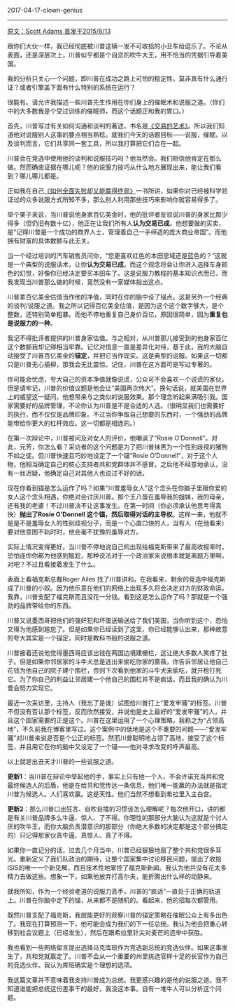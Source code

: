 ﻿2017-04-17-clown-genius

---


[原文：Scott Adams 首发于2015/8/13][1]

跟你们大伙一样，我已经彻底被川普这辆一发不可收拾的小丑车给逗乐了。不论从表面，还是深层次上，川普似乎都是个自恋的吹牛大王，用不恰当的凭据引导着美国。

我的分析只关心一个问题，即川普在成功之路上可怕的稳定性。莫非真有什么通行证？或者引擎盖下面有什么特别的系统在运行？

很能有。请允许我描述一些川普先生作用在你们身上的催眠术和说服之道。（你们中的大多数我是个受过训练的催眠师，而这个话题正和我的胃口。）

首先，川普写过有关如何沟通和谈判的著述，书名是[《交易的艺术》][2]。所以我们知道他对说服别人这事的要点相当熟稔。就我们今天的话题目标——说服，催眠，以及谈判而言，它们共享同一套工具，所以我打算把它们合在一起。

川普会在竞选中使用他的谈判和说服技巧吗？他当然会。我们相信他肯定在那么做。然而确凿证据在哪儿呢？他的说服力技巧从什么地方展现出来，能让我们看到？哪儿哪儿都是。
 
正如我在自己[《如何全面失败却又能赢得终局》][3]一书所讲，如果你对已经被科学验证过的众多说服方式所知不多，那么别人利用那些技巧来影响你就容易得多了。

举个栗子来说，当川普说他身家百亿美金时，他的批评者反驳说川普的身家比那少得多（但仍旧有数十亿），他正在让我们所有人**认为交易已成**。他想要做的买卖，是“记得川普是一个成功的商界人士，管理着自己一手缔造的庞大商业帝国”。而他拥有财富的具体数额与此无关。
 
当一个经过培训的汽车销售员问你，“您更喜欢红色的本田思域还是蓝色的？”这就是一个典型的说服话术，让你**认为交易已成**，而这个观念将会让你进入选择车身颜色的幻觉，好像你已经决定要买本田车了。这是说服力教程的基本知识点而已，而我发现当川普那么做的时候，竟然没有一家媒体指出这点。

川普拿百亿美金估值当作他的净值，同时在你的脑中设了锚点。这是另外一个经典的谈判/说服之道。我之所以记得百亿美金估值，是因为这个这个数字够大，是个整数，还特别简单粗暴。而他不停地重复自己身价百亿，原因很简单，因为**重复也是说服力的一种**。

我记不得批评者提供的川普身家估值。与之相对，从川普那儿接受到的他身家百亿这个数额我却记得相当牢靠。记忆对信息一直是差异化对待，基于此，我的大脑自动接受了川普百亿美金的**锚定**，并把它当作现实。这是典型的说服。如果这一切都只是川普无心插柳，那我会无比震惊。记住，川普在这方面可是写过专著的。

你可能会忧虑，夸大自己的资本净值就像说谎，公众可不会喜欢一个说谎的家伙。但是请牢记，川普的价值议题是他会让“美国再次伟大”。换句话说，就美国在世界上的威望这一疑问，他想带来与之类似的说服效果。那个理念听起来满吸引我。国家需要好的品牌管理，不论你认为川普是不是合适的人选。（很明显我们也需要好的执行，而不仅仅是品牌印象。不过当你争取自己想要的东西时，一个强劲的品牌能带给你更大的杠杆效应。这一切都是相连的。）

在第一次辩论中，川普被问及对女人的评价，他嘲讽了“Rosie O’Donnell”。对此，元芳，你怎么看？采访者的这个问题是为了把川普抹黑为一个性别歧视的猪狗不如之徒。但川普快速且巧妙地设定了一个锚“Rosie O’Donnell”，对于这个人物，他相当确定自己的核心支持者共和党群体并不感冒。之后他不经意地承认，没有一丝迟疑，他确定自己对其他人也说过不好的话。

现在你看到锚是怎么运作了吗？如果“川普羞辱女人”这个念头在你脑子里跟你爱的女人这个念头相遇，你绝对会讨厌川普。那个王八蛋在羞辱我的姐妹，我的母亲，还有我的老婆！不过川普决不让这事发生。在第一时间（你必须承认他思考得真快）**抛出了Rosie O’Donnell 这个锚，然后取得对话的主导权**。这样一来，他就不是是不是羞辱女人的性别歧视分子，而是一个心直口快的人，当有人（在他看来）要对他意图不轨时时，他会毫不犹豫的羞辱对方。

实际上情况变得更好。当川普不停地说自己的出现给福克斯带来了最高收视率时，恐怕连你你都为他感到尴尬，那种说法对于一个政治家来说根本就是离题万里啊，对吧？不过且看接着发生了什么。

表面上看福克斯总裁Roger Ailes 找了川普讲和。在我看来，剩余的竞选中福克斯成了川普的小奴。因为他乐意在他们的网络上出现多久将会决定对方的财政命运。我靠，川普支配了福克斯而且没花一分钱。看到这是怎么运作了吗？那就是一个强劲的品牌带给你的东西。

川普又说墨西哥把他们的强奸犯和坏蛋送输送给了我们美国，当你听到这个，恐怕又得为他感到尴尬了。但是如果你已经读到了这里，你已经能够认出来，那种故意的夸大其实是一个锚定，同时是教科书般的说服之道。

川普接着还说他觉得墨西哥应该出钱在两国边境建栅栏，这让绝大多数人笑疼了肚子。但是如果你邻居家的斗牛犬总是逃出来偷吃你家的蔷薇，你告诉邻居让他自己花钱为他自己的院子建个围栏，否则下次看到他家的斗牛犬来偷吃，就开枪打死它。为了你自己的利益让邻居建一个他自己的围栏并不是疯话。而且我的确认为川普会努力实现它。

最近一次采访里，主持人（我忘了是谁）试图给川普打上“爱发牢骚”的标签。川普不但没有否认那个标签，反而欣然接受，并说他是史上最好的“爱发牢骚”的人，并且这个国家需要的正是这个。川普在这里运用了一个心理策略，我称之为“占领高地”，不久前我在博客里写过。这个案例中的低地是这个不重要的问题——“爱发牢骚”对川普来说是否是个公正的标签。然而川普聪明地占领了高地，接受了这个标签，并且用它在你的脑中又设定了一个锚——他对寻求改变的呼声最高。

以上就是出丑天才川普的一些说服之道。

**更新1**：当川普在辩论中举起他的手，事实上只有他一个人，不会许诺充当共和党最终候选人的后盾，他是在给共和党传达一条信息，他们唯一能赢的办法就是指定川普为候选人。人们喜欢赢。这是天性。他们当然不想看到希拉里入主白宫。

**更新2**：那么川普口出狂言、自吹自擂的习惯该怎么理解呢？每次他开口，讲的都是有关川普品牌多么牛逼、惊人、了不得。你理性的那部分大脑认为这就是个讨人厌的吹牛王，而你大脑负责潜意识的那部分（你绝大多数的决定都是这个部分搞定的）只记得那家伙真牛逼、真惊人、真了不得。

如果你一直记分的话，过去几个月当中，川普已经狠狠地扇了整个共和党很多耳光。重新定义了我们队政治的期待，让整个国家集中讨论移民问题，提出了收拾ISIS的唯一一个新见解，而且技术性地掌控了福克斯新闻。我认为他并没有花太多精力去做这些。想象一下，如果他放弃打高尔夫，能折腾出什么样的动静来。

就我所知，作为一个经验老道的说服力高手，川普的“疯话”一直处于正确的轨道上。川普在你脑中定下的锚，从来都不是随机的。看起来，他的招每次都管用。

既然川普支配了福克斯，我就能更好的观察川普的锚定策略在催眠公众上有多出色了。我现在打算预测一下，他可能会成为我们的下一任总统。我认为他会把重心转移到社会议题上（已经发生），然后在跟希拉里针尖对麦芒的选举中获胜。

我也看到一些网络留言提出选择马克库班作为竞选副总统的竞选伙伴。如果这事发生了，共和党就赢定了。川普不会从一个重要的州里挑选官样十足的长官作为自己的竞选伙伴。我认为库班确实是个理想的选项。

我这篇文章并不意味着我支持川普成为总统。我更感兴趣的是他的说服之道。我不知道谁能把总统这份差事干的最好，我没这本事。自有一堆牛人可以分析这个问题。


  [1]: http://blog.dilbert.com/post/126589300371/clown-genius
  [2]: https://www.amazon.com/Trump-Art-Deal-Donald-J-ebook/dp/B000SEGE6M/ref=sr_1_1?s=digital-text&ie=UTF8&qid=1492402991&sr=1-1&keywords=the%20art%20of%20the%20deal
  [3]: https://www.amazon.com/How-Fail-Almost-Everything-Still-ebook/dp/B00COOFBA4/ref=tmm_kin_swatch_0?_encoding=UTF8&qid=1376677690&sr=1-1